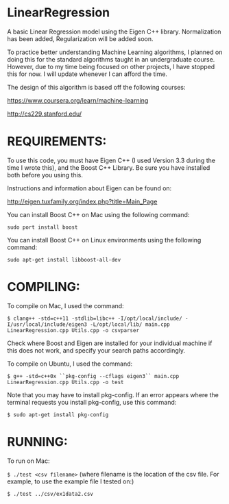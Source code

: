 # LinearRegression

A basic Linear Regression model using the Eigen C++ library.
Normalization has been added, Regularization will be added soon. 

To practice better understanding Machine Learning algorithms, I planned on doing this for the standard algorithms taught in an undergraduate course. 
However, due to my time being focused on other projects, I have stopped this for now. I will update whenever I can afford the time. 

The design of this algorithm is based off the following courses:

https://www.coursera.org/learn/machine-learning

http://cs229.stanford.edu/


REQUIREMENTS:
==========

To use this code, you must have Eigen C++ (I used Version 3.3 during the time I wrote this), and the Boost C++ Library. Be sure you 
have installed both before you using this. 

Instructions and information about Eigen can be found on:

http://eigen.tuxfamily.org/index.php?title=Main_Page

You can install Boost C++ on Mac using the following command:

`sudo port install boost`

You can install Boost C++ on Linux environments using the following command:

`sudo apt-get install libboost-all-dev`

COMPILING:
==========
To compile on Mac, I used the command:

`$ clang++ -std=c++11 -stdlib=libc++ -I/opt/local/include/ -I/usr/local/include/eigen3 -L/opt/local/lib/ main.cpp LinearRegression.cpp Utils.cpp -o csvparser`

Check where Boost and Eigen are installed for your individual machine if this does not work, and specify your search paths accordingly.

To compile on Ubuntu, I used the command:



`$ g++ -std=c++0x ``pkg-config --cflags eigen3`` main.cpp LinearRegression.cpp Utils.cpp -o test`

Note that you may have to install pkg-config. If an error appears where the terminal requests you install pkg-config, use this command:

`$ sudo apt-get install pkg-config`

RUNNING:
=======
To run on Mac:

`$ ./test <csv filename>`
(where filename is the location of the csv file. For example, to use the example file I tested on:)

`$ ./test ../csv/ex1data2.csv`
